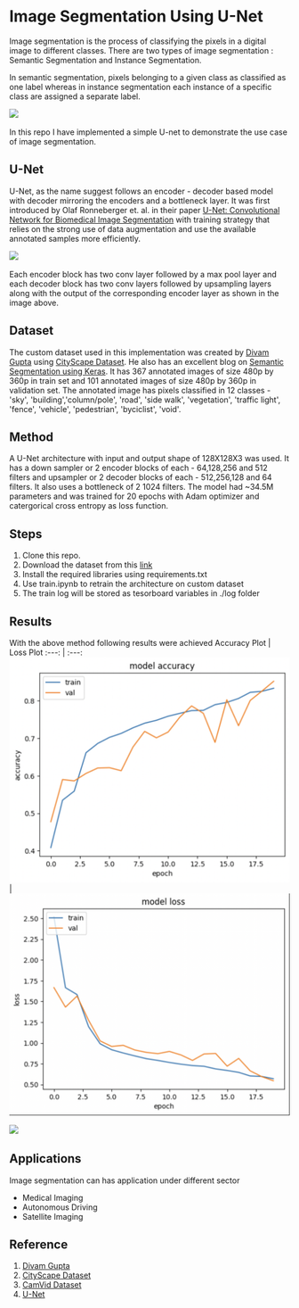 # Image Segmentation Using U-Net

Image segmentation is the process of classifying the pixels in a digital image to different classes. There are two types of image segmentation : Semantic Segmentation and Instance Segmentation.

In semantic segmentation, pixels belonging to a given class as classified as one label whereas in instance segmentation each instance of a specific class are assigned a separate label.

![](https://www.sentisight.ai/wp-content/uploads/2022/08/segmentation-example.png)

In this repo I have implemented a simple U-net to demonstrate the use case of image segmentation.

## U-Net

U-Net, as the name suggest follows an encoder - decoder based model with decoder mirroring the encoders and a bottleneck layer. It was first introduced by Olaf Ronneberger et. al. in their paper [U-Net: Convolutional Network for Biomedical Image Segmentation](https://arxiv.org/pdf/1505.04597.pdf) with training strategy that relies on the strong use of data augmentation and use the available annotated samples more efficiently.

![](https://lmb.informatik.uni-freiburg.de/people/ronneber/u-net/u-net-architecture.png)

Each encoder block has two conv layer followed by a max pool layer and each decoder block has two conv layers followed by upsampling layers along with the output of the corresponding encoder layer as shown in the image above. 


## Dataset

The custom dataset used in this implementation was created by [Divam Gupta](https://github.com/divamgupta/image-segmentation-keras) using [CityScape Dataset](https://disq.us/url?url=https%3A%2F%2Fwww.cityscapes-dataset.com%2Fdataset-overview%2F%3A6phlceP6Z-8-tPaIGijFHjEViv0&cuid=5799521). He also has an excellent blog on [Semantic Segmentation using Keras](https://divamgupta.com/image-segmentation/2019/06/06/deep-learning-semantic-segmentation-keras.html). It has 367 annotated images of size 480p by 360p in train set and 101 annotated images of size 480p by 360p in validation set. The annotated image has pixels classified in 12 classes - 'sky', 'building','column/pole', 'road', 'side walk', 'vegetation', 'traffic light', 'fence', 'vehicle', 'pedestrian', 'byciclist', 'void'.

## Method

A U-Net architecture with input and output shape of 128X128X3 was used. It has a down sampler or 2 encoder blocks of each - 64,128,256 and 512 filters
and upsampler or 2 decoder blocks of each - 512,256,128 and 64 filters. It also uses a bottleneck of 2 1024 filters. The model had ~34.5M parameters and was trained for 20 epochs with Adam optimizer and catergorical cross entropy as loss function.

## Steps

1. Clone this repo.
2. Download the dataset from this [link](https://drive.google.com/file/d/0B0d9ZiqAgFkiOHR1NTJhWVJMNEU/view?usp=sharing)
3. Install the required libraries using requirements.txt
4. Use train.ipynb to retrain the architecture on custom dataset
5. The train log will be stored as tesorboard variables in ./log folder

## Results

With the above method following results were achieved
Accuracy Plot | Loss Plot
:---: | :---:
![](https://github.com/Ayush-Mi/Image-Segmentation-Using-U-Net/blob/main/images_/accuracy_plot.png) | ![](https://github.com/Ayush-Mi/Image-Segmentation-Using-U-Net/blob/main/images_/loss_plot.png)

![](https://github.com/Ayush-Mi/Image-Segmentation-Using-U-Net/blob/main/images_/output.png)

## Applications

Image segmentation can has application under different sector
- Medical Imaging
- Autonomous Driving
- Satellite Imaging

## Reference
1. [Divam Gupta](https://github.com/divamgupta/image-segmentation-keras)
2. [CityScape Dataset](https://disq.us/url?url=https%3A%2F%2Fwww.cityscapes-dataset.com%2Fdataset-overview%2F%3A6phlceP6Z-8-tPaIGijFHjEViv0&cuid=5799521)
3. [CamVid Dataset](http://mi.eng.cam.ac.uk/research/projects/VideoRec/CamVid/)
4. [U-Net](https://arxiv.org/abs/1505.04597)

